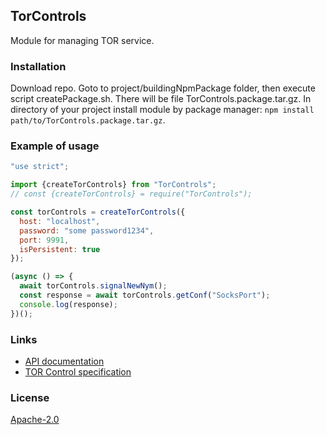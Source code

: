 ## TorControls

Module for managing TOR service.

### Installation

Download repo. Goto to project/buildingNpmPackage folder, then execute script createPackage.sh.
There will be file TorControls.package.tar.gz.
In directory of your project install module by package manager:
`npm install path/to/TorControls.package.tar.gz`.

### Example of usage

```js
"use strict";

import {createTorControls} from "TorControls";
// const {createTorControls} = require("TorControls");

const torControls = createTorControls({
  host: "localhost",
  password: "some password1234",
  port: 9991,
  isPersistent: true
});

(async () => {
  await torControls.signalNewNym();
  const response = await torControls.getConf("SocksPort");
  console.log(response);
})();
```

### Links

- [API documentation](doc/API.md)
- [TOR Control specification](https://github.com/torproject/torspec/blob/main/control-spec.txt)

### License

[Apache-2.0](http://www.apache.org/licenses/LICENSE-2.0)
